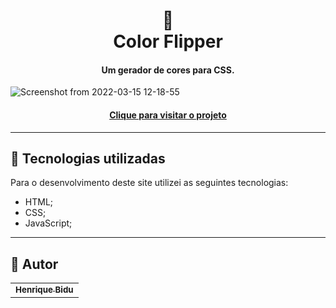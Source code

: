 <h1 align="center">
  🔁 <br>Color Flipper
</h1>

<h4 align="center">
Um gerador de cores para CSS.
</h4>

![Screenshot from 2022-03-15 12-18-55](https://user-images.githubusercontent.com/95511751/158411096-313cefe1-8764-46a7-854e-16adcc8f9c18.png)


<h4 align="center"><a href="https://hbidu.github.io/Color-Flipper/">Clique para visitar o projeto</a></h4>

---

## 💼 Tecnologias utilizadas

Para o desenvolvimento deste site utilizei as seguintes tecnologias:

- HTML;
- CSS;
- JavaScript;

---

## 🚀 Autor<br>

<table>
  <tr>
    <td align="center">
      <a href="https://github.com/hbidu">
        <sub>
          <b>Henrique Bidu</b>
        </sub>
      </a>
    </td>
  </tr>
</table>
